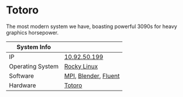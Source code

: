 
# Totoro

The most modern system we have, boasting powerful 3090s for heavy graphics horsepower.

**System Info** ||
---|---
IP | [10.92.50.199]()
Operating System | [Rocky Linux](https://rockylinux.org/)
Software | [MPI](), [Blender](), [Fluent]()
Hardware | [Totoro](/inventory/servers/totoro)

